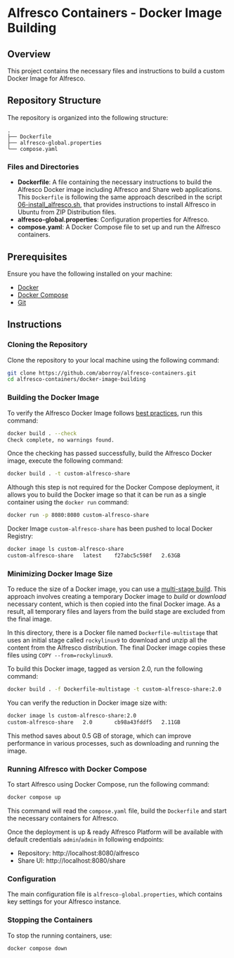 # Alfresco Containers - Docker Image Building

## Overview

This project contains the necessary files and instructions to build a custom Docker Image for Alfresco.

## Repository Structure

The repository is organized into the following structure:

```
.
├── Dockerfile
├── alfresco-global.properties
└── compose.yaml
```

### Files and Directories

- **Dockerfile**: A file containing the necessary instructions to build the Alfresco Docker image including Alfresco and Share web applications. This `Dockerfile` is following the same approach described in the script [06-install_alfresco.sh](https://github.com/aborroy/alfresco-ubuntu-installer/blob/main/scripts/06-install_alfresco.sh), that provides instructions to install Alfresco in Ubuntu from ZIP Distribution files.
- **alfresco-global.properties**: Configuration properties for Alfresco.
- **compose.yaml**: A Docker Compose file to set up and run the Alfresco containers.

## Prerequisites

Ensure you have the following installed on your machine:

- [Docker](https://www.docker.com/get-started)
- [Docker Compose](https://docs.docker.com/compose/install/)
- [Git](https://git-scm.com/book/en/v2/Getting-Started-Installing-Git)

## Instructions

### Cloning the Repository

Clone the repository to your local machine using the following command:

```sh
git clone https://github.com/aborroy/alfresco-containers.git
cd alfresco-containers/docker-image-building
```

### Building the Docker Image

To verify the Alfresco Docker Image follows [best practices](https://docs.docker.com/reference/build-checks/), run this command:

```sh
docker build . --check
Check complete, no warnings found.
```

Once the checking has passed successfully, build the Alfresco Docker image, execute the following command:

```sh
docker build . -t custom-alfresco-share
```

Although this step is not required for the Docker Compose deployment, it allows you to build the Docker image so that it can be run as a single container using the `docker run` command:

```sh
docker run -p 8080:8080 custom-alfresco-share
```

Docker Image `custom-alfresco-share` has been pushed to local Docker Registry:

```sh
docker image ls custom-alfresco-share
custom-alfresco-share   latest    f27abc5c598f   2.63GB
```

### Minimizing Docker Image Size

To reduce the size of a Docker image, you can use a [multi-stage build](https://docs.docker.com/build/building/multi-stage/). This approach involves creating a temporary Docker image to *build* or *download* necessary content, which is then copied into the final Docker image. As a result, all temporary files and layers from the build stage are excluded from the final image.

In this directory, there is a Docker file named `Dockerfile-multistage` that uses an initial stage called `rockylinux9` to download and unzip all the content from the Alfresco distribution. The final Docker image copies these files using `COPY --from=rockylinux9`.

To build this Docker image, tagged as version 2.0, run the following command:

```sh
docker build . -f Dockerfile-multistage -t custom-alfresco-share:2.0
```

You can verify the reduction in Docker image size with:

```sh
docker image ls custom-alfresco-share:2.0
custom-alfresco-share   2.0       cb98a43fddf5   2.11GB
```

This method saves about 0.5 GB of storage, which can improve performance in various processes, such as downloading and running the image.

### Running Alfresco with Docker Compose

To start Alfresco using Docker Compose, run the following command:

```sh
docker compose up
```

This command will read the `compose.yaml` file, build the `Dockerfile` and start the necessary containers for Alfresco.

Once the deployment is up & ready Alfresco Platform will be available with default credentials `admin`/`admin` in following endpoints:

* Repository: http://localhost:8080/alfresco
* Share UI: http://localhost:8080/share


### Configuration

The main configuration file is `alfresco-global.properties`, which contains key settings for your Alfresco instance.

### Stopping the Containers

To stop the running containers, use:

```sh
docker compose down
```